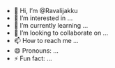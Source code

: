 - 👋 Hi, I’m @Ravalijakku
- 👀 I’m interested in ...
- 🌱 I’m currently learning ...
- 💞️ I’m looking to collaborate on ...
- 📫 How to reach me ...
- 😄 Pronouns: ...
- ⚡ Fun fact: ...

<!---
Ravalijakku/Ravalijakku is a ✨ special ✨ repository because its `README.md` (this file) appears on your GitHub profile.
You can click the Preview link to take a look at your changes.
--->
